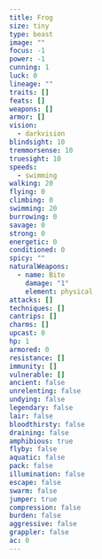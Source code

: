```yaml
---
title: Frog
size: tiny
type: beast
image: ""
focus: -1
power: -1
cunning: 1
luck: 0
lineage: ""
traits: []
feats: []
weapons: []
armor: []
vision:
  - darkvision
blindsight: 10
tremmorsense: 10
truesight: 10
speeds:
  - swimming
walking: 20
flying: 0
climbing: 0
swimming: 20
burrowing: 0
savage: 0
strong: 0
energetic: 0
conditioned: 0
spicy: ""
naturalWeapons:
  - name: Bite
    damage: "1"
    element: physical
attacks: []
techniques: []
cantrips: []
charms: []
upcast: 0
hp: 1
armored: 0
resistance: []
immunity: []
vulnerable: []
ancient: false
unrelenting: false
undying: false
legendary: false
lair: false
bloodthirsty: false
draining: false
amphibious: true
flyby: false
aquatic: false
pack: false
illumination: false
escape: false
swarm: false
jumper: true
compression: false
burden: false
aggressive: false
grappler: false
ac: 0
---
```



